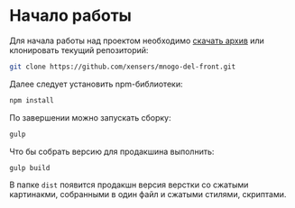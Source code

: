 # Начало работы

Для начала работы над проектом необходимо [скачать архив](https://github.com/xensers/mnogo-del-front/archive/master.zip) или клонировать текущий репозиторий:

```bash
git clone https://github.com/xensers/mnogo-del-front.git
```

Далее следует установить npm-библиотеки:

```bash
npm install
```

По завершении можно запускать сборку:

```bash
gulp
```

Что бы собрать версию для продакшина выполнить:

```bash
gulp build
```
В папке `dist` появится продакшн версия верстки со сжатыми картинакми, собранными в один файл и сжатыми стилями, скриптами.
